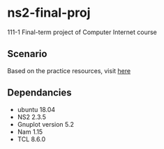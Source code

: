 # ns2-final-proj
111-1 Final-term project of Computer Internet course

## Scenario
Based on the practice resources, visit [here](lbs0912/Network-Simulator-NS2-Notes)    

## Dependancies
- ubuntu 18.04
- NS2 2.3.5
- Gnuplot version 5.2
- Nam 1.15
- TCL 8.6.0


